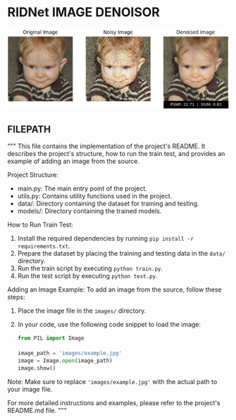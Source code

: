 # RIDNet IMAGE DENOISOR
![Sample Image](./sample.png)



## FILEPATH

"""
This file contains the implementation of the project's README. It describes the project's structure, how to run the train test, and provides an example of adding an image from the source.


Project Structure:
- main.py: The main entry point of the project.
- utils.py: Contains utility functions used in the project.
- data/: Directory containing the dataset for training and testing.
- models/: Directory containing the trained models.

How to Run Train Test:
1. Install the required dependencies by running `pip install -r requirements.txt`.
2. Prepare the dataset by placing the training and testing data in the `data/` directory.
3. Run the train script by executing `python train.py`.
4. Run the test script by executing `python test.py`.

Adding an Image Example:
To add an image from the source, follow these steps:
1. Place the image file in the `images/` directory.
2. In your code, use the following code snippet to load the image:

    ```python
    from PIL import Image

    image_path = 'images/example.jpg'
    image = Image.open(image_path)
    image.show()
    ```

Note: Make sure to replace `'images/example.jpg'` with the actual path to your image file.

For more detailed instructions and examples, please refer to the project's README.md file.
"""
